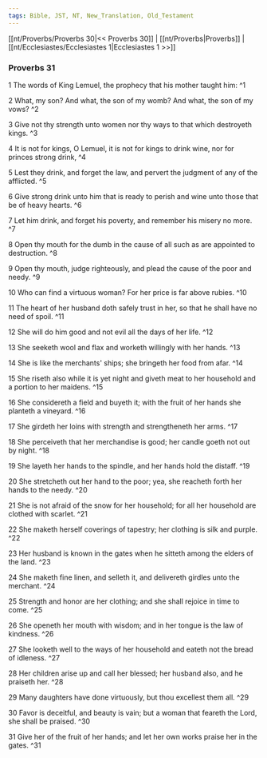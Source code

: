 ```yaml
---
tags: Bible, JST, NT, New_Translation, Old_Testament
---
```


[[nt/Proverbs/Proverbs 30|<< Proverbs 30]] | [[nt/Proverbs|Proverbs]] | [[nt/Ecclesiastes/Ecclesiastes 1|Ecclesiastes 1 >>]]

### Proverbs 31

1 The words of King Lemuel, the prophecy that his mother taught him:  ^1

2 What, my son? And what, the son of my womb? And what, the son of my vows?  ^2

3 Give not thy strength unto women nor thy ways to that which destroyeth kings.  ^3

4 It is not for kings, O Lemuel, it is not for kings to drink wine, nor for princes strong drink,  ^4

5 Lest they drink, and forget the law, and pervert the judgment of any of the afflicted.  ^5

6 Give strong drink unto him that is ready to perish and wine unto those that be of heavy hearts.  ^6

7 Let him drink, and forget his poverty, and remember his misery no more.  ^7

8 Open thy mouth for the dumb in the cause of all such as are appointed to destruction.  ^8

9 Open thy mouth, judge righteously, and plead the cause of the poor and needy.  ^9

10 Who can find a virtuous woman? For her price is far above rubies.  ^10

11 The heart of her husband doth safely trust in her, so that he shall have no need of spoil.  ^11

12 She will do him good and not evil all the days of her life.  ^12

13 She seeketh wool and flax and worketh willingly with her hands.  ^13

14 She is like the merchants\' ships; she bringeth her food from afar.  ^14

15 She riseth also while it is yet night and giveth meat to her household and a portion to her maidens.  ^15

16 She considereth a field and buyeth it; with the fruit of her hands she planteth a vineyard.  ^16

17 She girdeth her loins with strength and strengtheneth her arms.  ^17

18 She perceiveth that her merchandise is good; her candle goeth not out by night.  ^18

19 She layeth her hands to the spindle, and her hands hold the distaff.  ^19

20 She stretcheth out her hand to the poor; yea, she reacheth forth her hands to the needy.  ^20

21 She is not afraid of the snow for her household; for all her household are clothed with scarlet.  ^21

22 She maketh herself coverings of tapestry; her clothing is silk and purple.  ^22

23 Her husband is known in the gates when he sitteth among the elders of the land.  ^23

24 She maketh fine linen, and selleth it, and delivereth girdles unto the merchant.  ^24

25 Strength and honor are her clothing; and she shall rejoice in time to come.  ^25

26 She openeth her mouth with wisdom; and in her tongue is the law of kindness.  ^26

27 She looketh well to the ways of her household and eateth not the bread of idleness.  ^27

28 Her children arise up and call her blessed; her husband also, and he praiseth her.  ^28

29 Many daughters have done virtuously, but thou excellest them all.  ^29

30 Favor is deceitful, and beauty is vain; but a woman that feareth the Lord, she shall be praised.  ^30

31 Give her of the fruit of her hands; and let her own works praise her in the gates.  ^31

 
